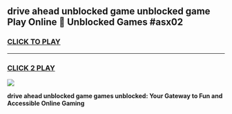 
## drive ahead unblocked game unblocked game Play Online 👋 Unblocked Games #asx02
<h3>
<a href="https://premium.freeplayer.one?title=drive_ahead_unblocked_game&ref=21F">CLICK TO PLAY</a></h3>
<hr>

<h3>
<a href="https://premium.freeplayer.one?title=drive_ahead_unblocked_game&ref=21F">CLICK 2 PLAY</a>
  
</h3>

<a href="https://premium.freeplayer.one?title=drive_ahead_unblocked_game&ref=21F/"><img src="https://clearcache.store/games.png"></a>


**drive ahead unblocked game games unblocked: Your Gateway to Fun and Accessible Online Gaming**
